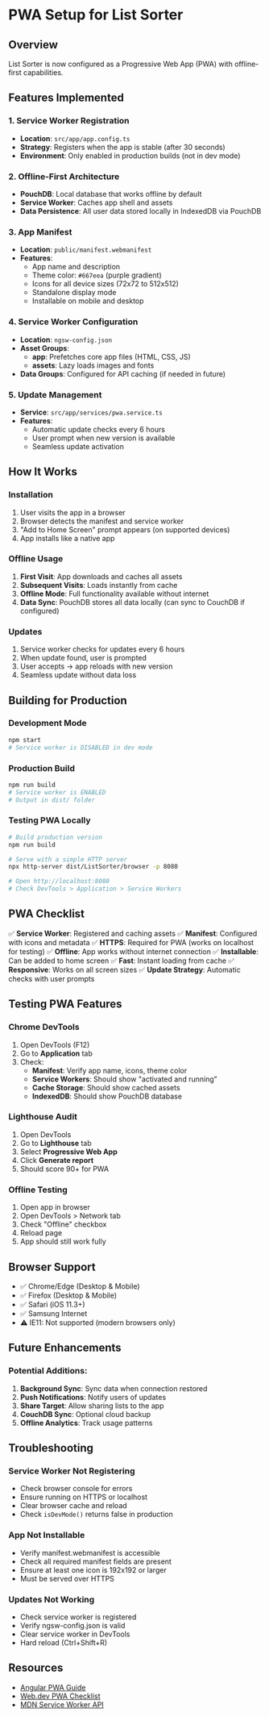 # PWA Setup for List Sorter

## Overview
List Sorter is now configured as a Progressive Web App (PWA) with offline-first capabilities.

## Features Implemented

### 1. Service Worker Registration
- **Location**: `src/app/app.config.ts`
- **Strategy**: Registers when the app is stable (after 30 seconds)
- **Environment**: Only enabled in production builds (not in dev mode)

### 2. Offline-First Architecture
- **PouchDB**: Local database that works offline by default
- **Service Worker**: Caches app shell and assets
- **Data Persistence**: All user data stored locally in IndexedDB via PouchDB

### 3. App Manifest
- **Location**: `public/manifest.webmanifest`
- **Features**:
  - App name and description
  - Theme color: `#667eea` (purple gradient)
  - Icons for all device sizes (72x72 to 512x512)
  - Standalone display mode
  - Installable on mobile and desktop

### 4. Service Worker Configuration
- **Location**: `ngsw-config.json`
- **Asset Groups**:
  - **app**: Prefetches core app files (HTML, CSS, JS)
  - **assets**: Lazy loads images and fonts
- **Data Groups**: Configured for API caching (if needed in future)

### 5. Update Management
- **Service**: `src/app/services/pwa.service.ts`
- **Features**:
  - Automatic update checks every 6 hours
  - User prompt when new version is available
  - Seamless update activation

## How It Works

### Installation
1. User visits the app in a browser
2. Browser detects the manifest and service worker
3. "Add to Home Screen" prompt appears (on supported devices)
4. App installs like a native app

### Offline Usage
1. **First Visit**: App downloads and caches all assets
2. **Subsequent Visits**: Loads instantly from cache
3. **Offline Mode**: Full functionality available without internet
4. **Data Sync**: PouchDB stores all data locally (can sync to CouchDB if configured)

### Updates
1. Service worker checks for updates every 6 hours
2. When update found, user is prompted
3. User accepts → app reloads with new version
4. Seamless update without data loss

## Building for Production

### Development Mode
```bash
npm start
# Service worker is DISABLED in dev mode
```

### Production Build
```bash
npm run build
# Service worker is ENABLED
# Output in dist/ folder
```

### Testing PWA Locally
```bash
# Build production version
npm run build

# Serve with a simple HTTP server
npx http-server dist/ListSorter/browser -p 8080

# Open http://localhost:8080
# Check DevTools > Application > Service Workers
```

## PWA Checklist

✅ **Service Worker**: Registered and caching assets
✅ **Manifest**: Configured with icons and metadata
✅ **HTTPS**: Required for PWA (works on localhost for testing)
✅ **Offline**: App works without internet connection
✅ **Installable**: Can be added to home screen
✅ **Fast**: Instant loading from cache
✅ **Responsive**: Works on all screen sizes
✅ **Update Strategy**: Automatic checks with user prompts

## Testing PWA Features

### Chrome DevTools
1. Open DevTools (F12)
2. Go to **Application** tab
3. Check:
   - **Manifest**: Verify app name, icons, theme color
   - **Service Workers**: Should show "activated and running"
   - **Cache Storage**: Should show cached assets
   - **IndexedDB**: Should show PouchDB database

### Lighthouse Audit
1. Open DevTools
2. Go to **Lighthouse** tab
3. Select **Progressive Web App**
4. Click **Generate report**
5. Should score 90+ for PWA

### Offline Testing
1. Open app in browser
2. Open DevTools > Network tab
3. Check "Offline" checkbox
4. Reload page
5. App should still work fully

## Browser Support

- ✅ Chrome/Edge (Desktop & Mobile)
- ✅ Firefox (Desktop & Mobile)
- ✅ Safari (iOS 11.3+)
- ✅ Samsung Internet
- ⚠️ IE11: Not supported (modern browsers only)

## Future Enhancements

### Potential Additions:
1. **Background Sync**: Sync data when connection restored
2. **Push Notifications**: Notify users of updates
3. **Share Target**: Allow sharing lists to the app
4. **CouchDB Sync**: Optional cloud backup
5. **Offline Analytics**: Track usage patterns

## Troubleshooting

### Service Worker Not Registering
- Check browser console for errors
- Ensure running on HTTPS or localhost
- Clear browser cache and reload
- Check `isDevMode()` returns false in production

### App Not Installable
- Verify manifest.webmanifest is accessible
- Check all required manifest fields are present
- Ensure at least one icon is 192x192 or larger
- Must be served over HTTPS

### Updates Not Working
- Check service worker is registered
- Verify ngsw-config.json is valid
- Clear service worker in DevTools
- Hard reload (Ctrl+Shift+R)

## Resources

- [Angular PWA Guide](https://angular.dev/ecosystem/service-workers)
- [Web.dev PWA Checklist](https://web.dev/pwa-checklist/)
- [MDN Service Worker API](https://developer.mozilla.org/en-US/docs/Web/API/Service_Worker_API)
